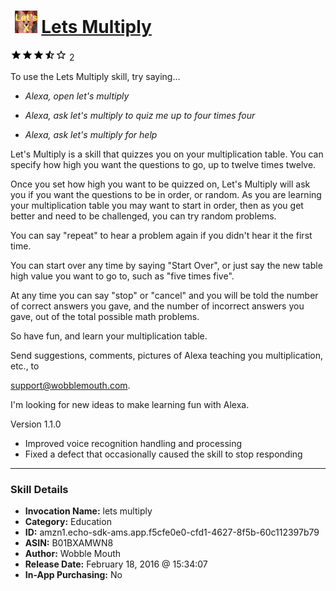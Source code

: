 # &nbsp;<img src="skill_icon" alt="Lets Multiply icon" width="36"> [Lets Multiply](http://alexa.amazon.com/#skills/amzn1.echo-sdk-ams.app.f5cfe0e0-cfd1-4627-8f5b-60c112397b79)
![3.5 stars](../../images/ic_star_black_18dp_1x.png)![3.5 stars](../../images/ic_star_black_18dp_1x.png)![3.5 stars](../../images/ic_star_black_18dp_1x.png)![3.5 stars](../../images/ic_star_half_black_18dp_1x.png)![3.5 stars](../../images/ic_star_border_black_18dp_1x.png) 2

To use the Lets Multiply skill, try saying...

* *Alexa, open let's multiply*

* *Alexa, ask let's multiply to quiz me up to four times four*

* *Alexa, ask let's multiply for help*

Let's Multiply is a skill that quizzes you on your multiplication table.  You can specify how high you want the questions to go, up to twelve times twelve. 

Once you set how high you want to be quizzed on, Let's Multiply will ask you if you want the questions to be in order, or random. As you are learning your multiplication table you may want to start in order, then as you get better and need to be challenged, you can try random problems. 

You can say "repeat" to hear a problem again if you didn't hear it the first time.  

You can start over any time by saying "Start Over", or just say the new table high value you want to go to, such as "five times five". 

At any time you can say "stop" or "cancel" and you will be told the number of correct answers you gave, and the number of incorrect answers you gave, out of the total possible math problems. 

So have fun, and learn your multiplication table.

Send suggestions, comments, pictures of Alexa teaching you multiplication, etc., to 

support@wobblemouth.com.  

I'm looking for new ideas to make learning fun with Alexa.

Version 1.1.0
- Improved voice recognition handling and processing
- Fixed a defect that occasionally caused the skill to stop responding

***

### Skill Details

* **Invocation Name:** lets multiply
* **Category:** Education
* **ID:** amzn1.echo-sdk-ams.app.f5cfe0e0-cfd1-4627-8f5b-60c112397b79
* **ASIN:** B01BXAMWN8
* **Author:** Wobble Mouth
* **Release Date:** February 18, 2016 @ 15:34:07
* **In-App Purchasing:** No

